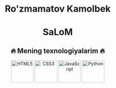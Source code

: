 <h1 align="center">Ro'zmamatov Kamolbek</h1>

<h1 align="center">SaLoM</h1>

<h2 align="center">🔥 Mening texnologiyalarim 🔥</h2>

<p align="center">
  <img src="https://cdn.jsdelivr.net/gh/devicons/devicon/icons/html5/html5-original.svg" alt="HTML5" width="70" height="70"/>
  <img src="https://cdn.jsdelivr.net/gh/devicons/devicon/icons/css3/css3-original.svg" alt="CSS3" width="70" height="70"/>
  <img src="https://cdn.jsdelivr.net/gh/devicons/devicon/icons/javascript/javascript-original.svg" alt="JavaScript" width="70" height="70"/>
  <img src="https://cdn.jsdelivr.net/gh/devicons/devicon/icons/python/python-original.svg" alt="Python" width="70" height="70"/>
</p>
